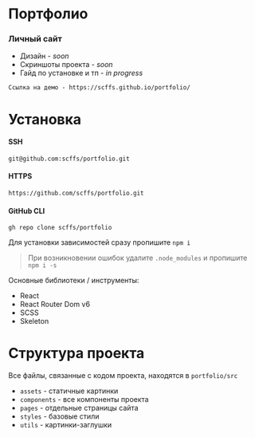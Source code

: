 # Портфолио
### Личный сайт

+ Дизайн - *soon*
+ Скриншоты проекта - *soon*
+ Гайд по установке и тп - *in progress*

`Ссылка на демо - https://scffs.github.io/portfolio/`

# Установка

#### SSH
```
git@github.com:scffs/portfolio.git
```
#### HTTPS
```
https://github.com/scffs/portfolio.git
```
#### GitHub CLI
```
gh repo clone scffs/portfolio
```
Для установки зависимостей сразу пропишите `npm i`
> При возникновении ошибок удалите `.node_modules` и пропишите `npm i -s`

Основные библиотеки / инструменты:
+ React
+ React Router Dom v6
+ SCSS
+ Skeleton

# Структура проекта

Все файлы, связанные с кодом проекта, находятся в `portfolio/src`
+ `assets` - статичные картинки
+ `components` - все компоненты проекта
+ `pages` - отдельные страницы сайта
+ `styles` - базовые стили 
+ `utils` - картинки-заглушки
